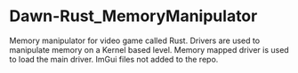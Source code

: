 # Dawn-Rust_MemoryManipulator
Memory manipulator for video game called Rust.
Drivers are used to manipulate memory on a Kernel based level. Memory mapped driver is used to load the main driver. ImGui files not added to the repo.
